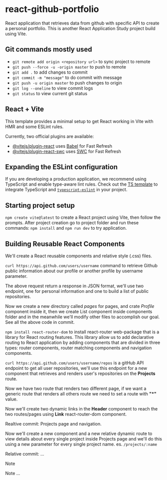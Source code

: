 # react-github-portfolio
React application that retrieves data from github with specific API to create a personal portfolio. This is another React Application Study project build using Vite.

## Git commands mostly used

- `git remote add origin <repository url>` to sync project to remote
- `git push --force -u -origin master` to push to remote
- `git add .` to add changes to commit
- `git commit -m "message"` to do commit with message
- `git push -u origin master` to push changes to origin
- `git log --oneline` to view commit logs
- `git status` to view current git status

## React + Vite

This template provides a minimal setup to get React working in Vite with HMR and some ESLint rules.

Currently, two official plugins are available:

- [@vitejs/plugin-react](https://github.com/vitejs/vite-plugin-react/blob/main/packages/plugin-react/README.md) uses [Babel](https://babeljs.io/) for Fast Refresh
- [@vitejs/plugin-react-swc](https://github.com/vitejs/vite-plugin-react-swc) uses [SWC](https://swc.rs/) for Fast Refresh

## Expanding the ESLint configuration

If you are developing a production application, we recommend using TypeScript and enable type-aware lint rules. Check out the [TS template](https://github.com/vitejs/vite/tree/main/packages/create-vite/template-react-ts) to integrate TypeScript and [`typescript-eslint`](https://typescript-eslint.io) in your project.

## Starting project setup

`npm create vite@latest` to create a React project using Vite, then follow the prompts. After project creation go to project folder and run these commands: `npm install` and `npm run dev` to try application.

## Building Reusable React Components
We'll create a React reusable components and relative style (.css) files.

`curl https://api.github.com/users/username` command to retrieve Github public information about our profile or another profile by username parameter.

The above request return a response in JSON format, we'll use two endpoint, one for personal information and one to build a list of public repositories.

Now we create a new directory called _pages_ for pages, and crate _Profile_ component inside it, then we create List component inside components folder and in the meanwhile we'll modify other files to accomplish our goal.
See all the above code in commit.

`npm install react-router-dom` to install react-router web-package that is a library for React routing features.
This library allow us to add declarative routing to React application by adding components that are divided in three types: router components, router matching components and navigation components.

`curl https://api.github.com/users/username/repos` is a gitHub API endpoint to get all user repositories, we'll use this endpoint for a new component that retrieves and renders user's repositories on the **Projects** route.

Now we have two route that renders two different page, if we want a generic route that renders all others route we need to set a route with **"*"** value.

Now we'll create two dynamic links in the **Header** component to reach the two routes/pages using **Link** react-router-dom component.

Realtive commit: Projects page and navigation.

Now we'll create a new component and a new relative dynamic route to view details about every single project inside Projects page and we'll do this using a new parameter for every single project name. es. `/projects/:name`



Relative commit: ...



> [!NOTE]
> Note ...